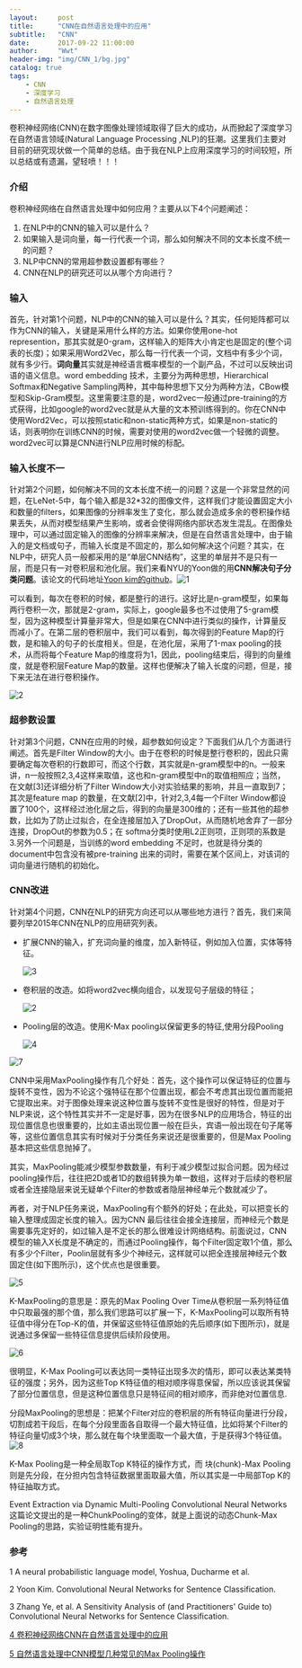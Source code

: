 ```yaml
---
layout:     post
title:      "CNN在自然语言处理中的应用"
subtitle:   "CNN"
date:       2017-09-22 11:00:00
author:     "Wwt"
header-img: "img/CNN_1/bg.jpg"
catalog: true
tags:   
    - CNN
    - 深度学习
    - 自然语言处理
---
```

卷积神经网络(CNN)在数字图像处理领域取得了巨大的成功，从而掀起了深度学习在自然语言领域(Natural Language Processing ,NLP)的狂潮。这里我们主要对目前的研究现状做一个简单的总结。由于我在NLP上应用深度学习的时间较短，所以总结或有遗漏，望轻喷！！！

### 介绍

卷积神经网络在自然语言处理中如何应用？主要从以下4个问题阐述：

1. 在NLP中的CNN的输入可以是什么？
2. 如果输入是词向量，每一行代表一个词，那么如何解决不同的文本长度不统一的问题？
3. NLP中CNN的常用超参数设置都有哪些？
4. CNN在NLP的研究还可以从哪个方向进行？

### 输入

首先，针对第1个问题，NLP中的CNN的输入可以是什么？其实，任何矩阵都可以作为CNN的输入，关键是采用什么样的方法。如果你使用one-hot represention，那其实就是0-gram，这样输入的矩阵大小肯定也是固定的(整个词表的长度)；如果采用Word2Vec，那么每一行代表一个词，文档中有多少个词，就有多少行。**词向量**其实就是神经语言概率模型的一个副产品，不过可以反映出词语的语义信息。word embedding 技术，主要分为两种思想，Hierarchical Softmax和Negative Sampling两种，其中每种思想下又分为两种方法，CBow模型和Skip-Gram模型。这里需要注意的是，word2vec一般通过pre-training的方式获得，比如google的word2vec就是从大量的文本预训练得到的。你在CNN中使用Word2Vec，可以按照static和non-static两种方式，如果是non-static的话，则表明你在训练CNN的时候，需要对使用的word2vec做一个轻微的调整。word2vec可以算是CNN进行NLP应用时候的标配。

### 输入长度不一

针对第2个问题，如何解决不同的文本长度不统一的问题？这是一个非常显然的问题，在LeNet-5中，每个输入都是32*32的图像文件，这样我们才能设置固定大小和数量的filters，如果图像的分辨率发生了变化，那么就会造成多余的卷积操作结果丢失，从而对模型结果产生影响，或者会使得网络内部状态发生混乱。在图像处理中，可以通过固定输入的图像的分辨率来解决，但是在自然语言处理中，由于输入的是文档或句子，而输入长度是不固定的，那么如何解决这个问题？其实，在NLP中，研究人员一般都采用的是“单层CNN结构”，这里的单层并不是只有一层，而是只有一对卷积层和池化层。我们来看NYU的Yoon做的用**CNN解决句子分类问题**。该论文的代码地址[Yoon kim的github](https://github.com/yoonkim/CNN_sentence)。![1](/img/CNN_1/1.png)

可以看到，每次在卷积的时候，都是整行的进行。这好比是n-gram模型，如果每两行卷积一次，那就是2-gram，实际上，google最多也不过使用了5-gram模型，因为这种模型计算量非常大，但是如果在CNN中进行类似的操作，计算量反而减小了。在第二层的卷积层中，我们可以看到，每次得到的Feature Map的行数，是和输入的句子的长度相关。但是，在池化层，采用了1-max pooling的技术，从而将每个Feature Map的维度将为1，因此，pooling结束后，得到的向量维度，就是卷积层Feature Map的数量。这样也便解决了输入长度的问题，但是，接下来无法在进行卷积操作。

![2](/img/CNN_1/2.png)

### 超参数设置

针对第3个问题，CNN在应用的时候，超参数如何设定？下面我们从几个方面进行阐述。首先是Filter Window的大小。由于在卷积的时候是整行卷积的，因此只需要确定每次卷积的行数即可，而这个行数，其实就是n-gram模型中的n。一般来讲，n一般按照2,3,4这样来取值，这也和n-gram模型中n的取值相照应；当然，在文献[3]还详细分析了Filter Window大小对实验结果的影响，并且一直取到7；其次是feature map 的数量，在文献[2]中，针对2,3,4每一个Filter Window都设置了100个，这样经过池化层之后，得到的向量是300维的；还有一些其他的超参数，比如为了防止过拟合，在全连接层加入了DropOut，从而随机地舍弃了一部分连接，DropOut的参数为0.5；在 softma分类时使用L2正则项，正则项的系数是3.另外一个问题是，当训练的word embedding 不足时，也就是待分类的document中包含没有被pre-training 出来的词时，需要在某个区间上，对该词的词向量进行随机的初始化。

### CNN改进

针对第4个问题，CNN在NLP的研究方向还可以从哪些地方进行？首先，我们来简要列举2015年CNN在NLP的应用研究列表。

- 扩展CNN的输入，扩充词向量的维度，加入新特征，例如加入位置，实体等特征。

  ![3](/img/CNN_1/3.png)

- 卷积层的改造。如将word2vec横向组合，以发现句子层级的特征；

  ![2](/img/CNN_1/2.png)

- Pooling层的改造。使用K-Max pooling以保留更多的特征,使用分段Pooling

  ![4](/img/CNN_1/4.png)

![7](/img/CNN_1/7.png)

CNN中采用MaxPooling操作有几个好处：首先，这个操作可以保证特征的位置与旋转不变性，因为不论这个强特征在那个位置出现，都会不考虑其出现位置而能把它提取出来。对于图像处理来说这种位置与旋转不变性是很好的特性，但是对于NLP来说，这个特性其实并不一定是好事，因为在很多NLP的应用场合，特征的出现位置信息也很重要的，比如主语出现位置一般在巨头，宾语一般出现在句子尾等等，这些位置信息其实有时候对于分类任务来说还是很重要的，但是Max Pooling基本把这些信息抛掉了。

其实，MaxPooling能减少模型参数数量，有利于减少模型过拟合问题。因为经过pooling操作后，往往把2D或者1D的数组转换为单一数组，这样对于后续的卷积层或者全连接隐层来说无疑单个Filter的参数或者隐层神经单元个数就减少了。

再者，对于NLP任务来说，MaxPooling有个额外的好处；在此处，可以把变长的输入整理成固定长度的输入。因为CNN 最后往往会接全连接层，而神经元个数是需要事先定好的，如过输入是不定长的那么很难设计网络结构。前面说过，CNN模型的输入X长度是不确定的，而通过Pooling操作，每个Filter固定取1个值，那么有多少个Filter，Poolin层就有多少个神经元，这样就可以把全连接层神经元个数固定住(如下图所示)，这个优点也是很重要。

![5](/img/CNN_1/5.png)

K-MaxPooling的意思是：原先的Max Pooling Over Time从卷积层一系列特征值中只取最强的那个值，那么我们思路可以扩展一下，K-MaxPooling可以取所有特征值中得分在Top-K的值，并保留这些特征值原始的先后顺序(如下图所示)，就是说通过多保留一些特征信息提供后续阶段使用。

![6](/img/CNN_1/6.png)

很明显，K-Max Pooling可以表达同一类特征出现多次的情形，即可以表达某类特征的强度；另外，因为这些Top K特征值的相对顺序得意保留，所以应该说其保留了部分位置信息，但是这种位置信息只是特征间的相对顺序，而非绝对位置信息.

分段MaxPooling的思想是：把某个Filter对应的卷积层的所有特征向量进行分段，切割成若干段后，在每个分段里面各自取得一个最大特征值，比如将某个Filter的特征向量切成3个块，那么就在每个块里面取一个最大值，于是获得3个特征值。![8](/img/CNN_1/8.png)

K-Max Pooling是一种全局取Top K特征的操作方式，而 块(chunk)-Max Pooling则是先分段，在分担内包含特征数据里面取最大值，所以其实是一中局部Top K的特征抽取方式。

Event Extraction via Dynamic Multi-Pooling Convolutional Neural Networks这篇论文提出的是一种ChunkPooling的变体，就是上面说的动态Chunk-Max Pooling的思路，实验证明性能有提升。

### 参考

1 A neural probabilistic language model, Yoshua, Ducharme et al.

2 Yoon Kim. Convolutional Neural Networks for Sentence Classification.

3 Zhang Ye, et al. A Sensitivity Analysis of (and Practitioners' Guide to) Convolutional Neural Networks for Sentence Classification.

[4 卷积神经网络CNN在自然语言处理中的应用](http://www.cnblogs.com/yelbosh/p/5808706.html)

[5 自然语言处理中CNN模型几种常见的Max Pooling操作](http://blog.csdn.net/malefactor/article/details/51078135)






